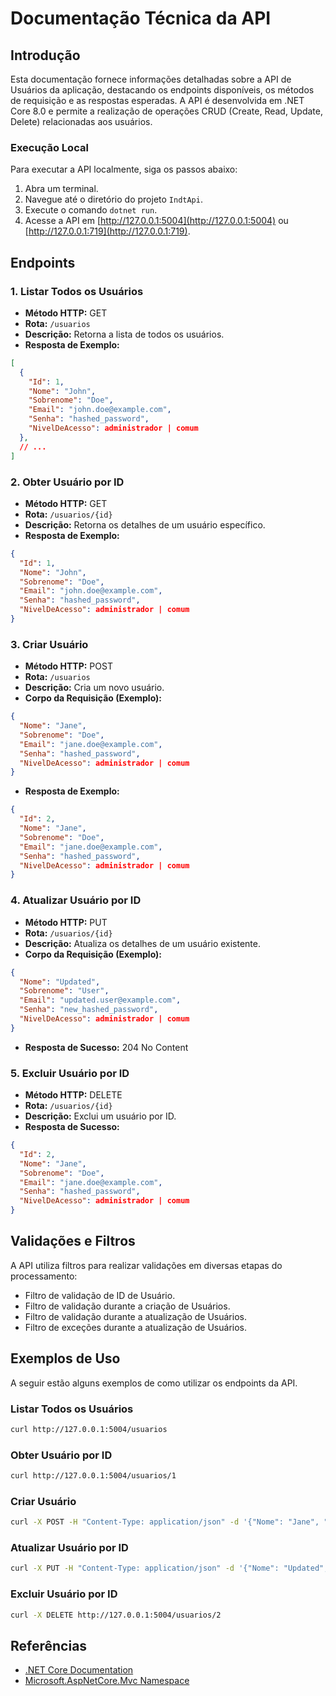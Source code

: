 # Documentação Técnica da API

## Introdução

Esta documentação fornece informações detalhadas sobre a API de Usuários da aplicação, destacando os endpoints disponíveis, os métodos de requisição e as respostas esperadas. A API é desenvolvida em .NET Core 8.0 e permite a realização de operações CRUD (Create, Read, Update, Delete) relacionadas aos usuários.

### Execução Local

Para executar a API localmente, siga os passos abaixo:

1. Abra um terminal.
2. Navegue até o diretório do projeto `IndtApi`.
3. Execute o comando `dotnet run`.
4. Acesse a API em [http://127.0.0.1:5004](http://127.0.0.1:5004) ou [http://127.0.0.1:719](http://127.0.0.1:719).

## Endpoints

### 1. Listar Todos os Usuários

- **Método HTTP:** GET
- **Rota:** `/usuarios`
- **Descrição:** Retorna a lista de todos os usuários.
- **Resposta de Exemplo:**
```json
[
  {
    "Id": 1,
    "Nome": "John",
    "Sobrenome": "Doe",
    "Email": "john.doe@example.com",
    "Senha": "hashed_password",
    "NivelDeAcesso": administrador | comum
  },
  // ...
]
```

### 2. Obter Usuário por ID

- **Método HTTP:** GET
- **Rota:** `/usuarios/{id}`
- **Descrição:** Retorna os detalhes de um usuário específico.
- **Resposta de Exemplo:**
```json
{
  "Id": 1,
  "Nome": "John",
  "Sobrenome": "Doe",
  "Email": "john.doe@example.com",
  "Senha": "hashed_password",
  "NivelDeAcesso": administrador | comum
}
```

### 3. Criar Usuário

- **Método HTTP:** POST
- **Rota:** `/usuarios`
- **Descrição:** Cria um novo usuário.
- **Corpo da Requisição (Exemplo):**
```json
{
  "Nome": "Jane",
  "Sobrenome": "Doe",
  "Email": "jane.doe@example.com",
  "Senha": "hashed_password",
  "NivelDeAcesso": administrador | comum
}
```
- **Resposta de Exemplo:**
```json
{
  "Id": 2,
  "Nome": "Jane",
  "Sobrenome": "Doe",
  "Email": "jane.doe@example.com",
  "Senha": "hashed_password",
  "NivelDeAcesso": administrador | comum
}
```

### 4. Atualizar Usuário por ID

- **Método HTTP:** PUT
- **Rota:** `/usuarios/{id}`
- **Descrição:** Atualiza os detalhes de um usuário existente.
- **Corpo da Requisição (Exemplo):**
```json
{
  "Nome": "Updated",
  "Sobrenome": "User",
  "Email": "updated.user@example.com",
  "Senha": "new_hashed_password",
  "NivelDeAcesso": administrador | comum
}
```
- **Resposta de Sucesso:** 204 No Content

### 5. Excluir Usuário por ID

- **Método HTTP:** DELETE
- **Rota:** `/usuarios/{id}`
- **Descrição:** Exclui um usuário por ID.
- **Resposta de Sucesso:**
```json
{
  "Id": 2,
  "Nome": "Jane",
  "Sobrenome": "Doe",
  "Email": "jane.doe@example.com",
  "Senha": "hashed_password",
  "NivelDeAcesso": administrador | comum
}
```

## Validações e Filtros

A API utiliza filtros para realizar validações em diversas etapas do processamento:

- Filtro de validação de ID de Usuário.
- Filtro de validação durante a criação de Usuários.
- Filtro de validação durante a atualização de Usuários.
- Filtro de exceções durante a atualização de Usuários.

## Exemplos de Uso

A seguir estão alguns exemplos de como utilizar os endpoints da API.

### Listar Todos os Usuários

```bash
curl http://127.0.0.1:5004/usuarios
```

### Obter Usuário por ID

```bash
curl http://127.0.0.1:5004/usuarios/1
```

### Criar Usuário

```bash
curl -X POST -H "Content-Type: application/json" -d '{"Nome": "Jane", "Sobrenome": "Doe", "Email": "jane.doe@example.com", "Senha": "hashed_password", "NivelDeAcesso": administrador | comum}' http://127.0.0.1:5004/usuarios
```

### Atualizar Usuário por ID

```bash
curl -X PUT -H "Content-Type: application/json" -d '{"Nome": "Updated", "Sobrenome": "User", "Email": "updated.user@example.com", "Senha": "new_hashed_password", "NivelDeAcesso": administrador | comum}' http://127.0.0.1:5004/usuarios/2
```

### Excluir Usuário por ID

```bash
curl -X DELETE http://127.0.0.1:5004/usuarios/2
```

## Referências

- [.NET Core Documentation](https://docs.microsoft.com/en-us/dotnet/)
- [Microsoft.AspNetCore.Mvc Namespace](https://docs.microsoft.com/en-us/dotnet/api/microsoft.aspnetcore.mvc)
